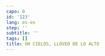 ```yaml
---
capo: 0
id: '123'
lang: es-es
step: ''
subtitle: ''
tags: []
title: OH CIELOS, LLOVED DE LO ALTO
---
```

